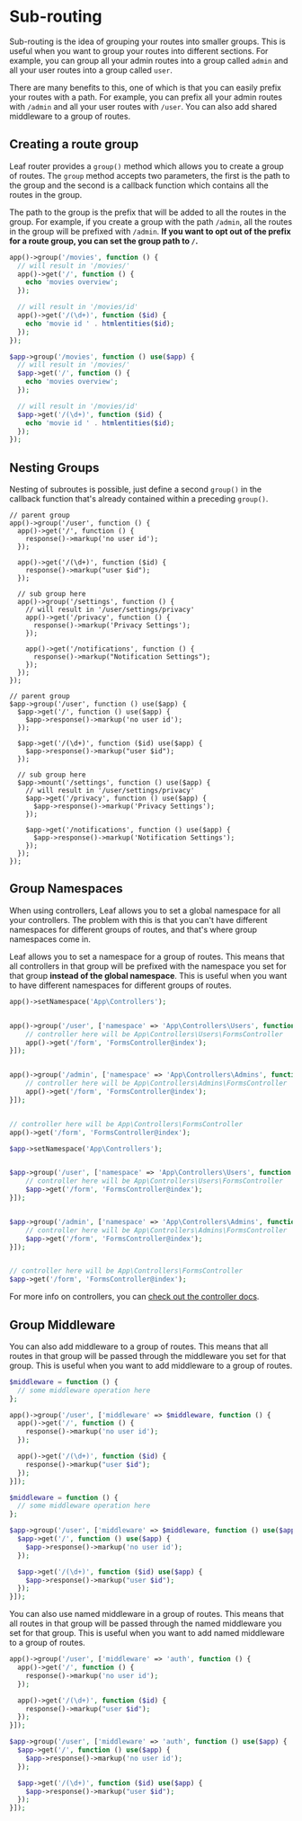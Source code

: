 # Sub-routing
<!-- markdownlint-disable no-inline-html -->

Sub-routing is the idea of grouping your routes into smaller groups. This is useful when you want to group your routes into different sections. For example, you can group all your admin routes into a group called `admin` and all your user routes into a group called `user`.

There are many benefits to this, one of which is that you can easily prefix your routes with a path. For example, you can prefix all your admin routes with `/admin` and all your user routes with `/user`. You can also add shared middleware to a group of routes.

## Creating a route group

Leaf router provides a `group()` method which allows you to create a group of routes. The `group` method accepts two parameters, the first is the path to the group and the second is a callback function which contains all the routes in the group.

The path to the group is the prefix that will be added to all the routes in the group. For example, if you create a group with the path `/admin`, all the routes in the group will be prefixed with `/admin`. **If you want to opt out of the prefix for a route group, you can set the group path to `/`.**

<div class="functional-mode">

```php
app()->group('/movies', function () {
  // will result in '/movies/'
  app()->get('/', function () {
    echo 'movies overview';
  });

  // will result in '/movies/id'
  app()->get('/(\d+)', function ($id) {
    echo 'movie id ' . htmlentities($id);
  });
});
```

</div>
<div class="class-mode">

```php
$app->group('/movies', function () use($app) {
  // will result in '/movies/'
  $app->get('/', function () {
    echo 'movies overview';
  });

  // will result in '/movies/id'
  $app->get('/(\d+)', function ($id) {
    echo 'movie id ' . htmlentities($id);
  });
});
```

</div>

## Nesting Groups

Nesting of subroutes is possible, just define a second `group()` in the callback function that's already contained within a preceding `group()`.

<div class="functional-mode">

```php{2,12}
// parent group
app()->group('/user', function () {
  app()->get('/', function () {
    response()->markup('no user id');
  });

  app()->get('/(\d+)', function ($id) {
    response()->markup("user $id");
  });

  // sub group here
  app()->group('/settings', function () {
    // will result in '/user/settings/privacy'
    app()->get('/privacy', function () {
      response()->markup('Privacy Settings');
    });

    app()->get('/notifications', function () {
      response()->markup("Notification Settings");
    });
  });
});
```

</div>
<div class="class-mode">

```php{2,12}
// parent group
$app->group('/user', function () use($app) {
  $app->get('/', function () use($app) {
    $app->response()->markup('no user id');
  });

  $app->get('/(\d+)', function ($id) use($app) {
    $app->response()->markup("user $id");
  });

  // sub group here
  $app->mount('/settings', function () use($app) {
    // will result in '/user/settings/privacy'
    $app->get('/privacy', function () use($app) {
      $app->response()->markup('Privacy Settings');
    });

    $app->get('/notifications', function () use($app) {
      $app->response()->markup('Notification Settings');
    });
  });
});
```

</div>

## Group Namespaces

When using controllers, Leaf allows you to set a global namespace for all your controllers. The problem with this is that you can't have different namespaces for different groups of routes, and that's where group namespaces come in.

Leaf allows you to set a namespace for a group of routes. This means that all controllers in that group will be prefixed with the namespace you set for that group **instead of the global namespace**. This is useful when you want to have different namespaces for different groups of routes.

<div class="functional-mode">

```php
app()->setNamespace('App\Controllers');


app()->group('/user', ['namespace' => 'App\Controllers\Users', function () {
    // controller here will be App\Controllers\Users\FormsController
    app()->get('/form', 'FormsController@index');
}]);


app()->group('/admin', ['namespace' => 'App\Controllers\Admins', function () {
    // controller here will be App\Controllers\Admins\FormsController
    app()->get('/form', 'FormsController@index');
}]);


// controller here will be App\Controllers\FormsController
app()->get('/form', 'FormsController@index');
```

</div>
<div class="class-mode">

```php
$app->setNamespace('App\Controllers');


$app->group('/user', ['namespace' => 'App\Controllers\Users', function () use($app) {
    // controller here will be App\Controllers\Users\FormsController
    $app->get('/form', 'FormsController@index');
}]);


$app->group('/admin', ['namespace' => 'App\Controllers\Admins', function () use($app) {
    // controller here will be App\Controllers\Admins\FormsController
    $app->get('/form', 'FormsController@index');
}]);


// controller here will be App\Controllers\FormsController
$app->get('/form', 'FormsController@index');
```

</div>

For more info on controllers, you can [check out the controller docs](/routing/controller).

## Group Middleware

You can also add middleware to a group of routes. This means that all routes in that group will be passed through the middleware you set for that group. This is useful when you want to add middleware to a group of routes.

<div class="functional-mode">

```php
$middleware = function () {
  // some middleware operation here
};

app()->group('/user', ['middleware' => $middleware, function () {
  app()->get('/', function () {
    response()->markup('no user id');
  });

  app()->get('/(\d+)', function ($id) {
    response()->markup("user $id");
  });
}]);
```

</div>
<div class="class-mode">

```php
$middleware = function () {
  // some middleware operation here
};

$app->group('/user', ['middleware' => $middleware, function () use($app) {
  $app->get('/', function () use($app) {
    $app->response()->markup('no user id');
  });

  $app->get('/(\d+)', function ($id) use($app) {
    $app->response()->markup("user $id");
  });
}]);
```

</div>

You can also use named middleware in a group of routes. This means that all routes in that group will be passed through the named middleware you set for that group. This is useful when you want to add named middleware to a group of routes.

<div class="functional-mode">

```php
app()->group('/user', ['middleware' => 'auth', function () {
  app()->get('/', function () {
    response()->markup('no user id');
  });

  app()->get('/(\d+)', function ($id) {
    response()->markup("user $id");
  });
}]);
```

</div>

<div class="class-mode">

```php
$app->group('/user', ['middleware' => 'auth', function () use($app) {
  $app->get('/', function () use($app) {
    $app->response()->markup('no user id');
  });

  $app->get('/(\d+)', function ($id) use($app) {
    $app->response()->markup("user $id");
  });
}]);
```

</div>
